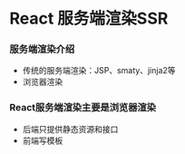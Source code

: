 # React 服务端渲染SSR

### 服务端渲染介绍

* 传统的服务端渲染：JSP、smaty、jinja2等
* 浏览器渲染

### React服务端渲染主要是浏览器渲染

* 后端只提供静态资源和接口
* 前端写模板



